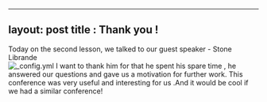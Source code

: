 ---

layout: post
title : Thank you !
 ---

Today on the second lesson, we talked to our guest speaker - Stone Librande
<br/>
![_config.yml](https://danielzegers.files.wordpress.com/2015/01/stone-librande.jpg)
I want to thank him for that he spent his spare time , he answered our questions and gave us a motivation for further work.
This conference was very useful and interesting for us .And it would be cool if we had a similar conference!
